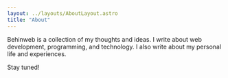 ```yaml
---
layout: ../layouts/AboutLayout.astro
title: "About"
---
```


Behinweb is a collection of my thoughts and ideas. I write about web development, programming, and technology. I also write about my personal life and experiences.

Stay tuned!
